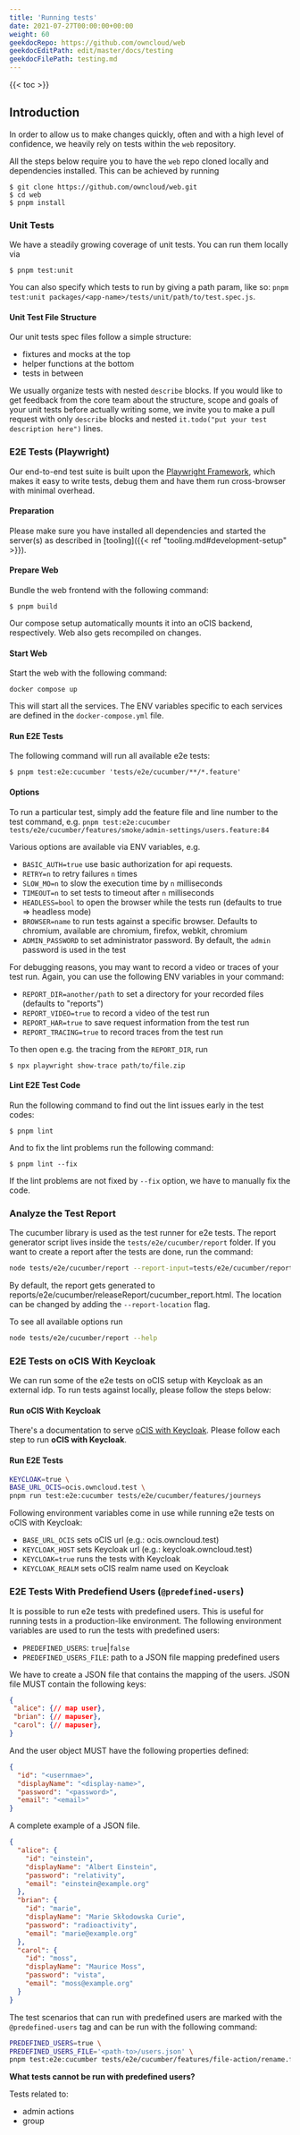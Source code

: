 ```yaml
---
title: 'Running tests'
date: 2021-07-27T00:00:00+00:00
weight: 60
geekdocRepo: https://github.com/owncloud/web
geekdocEditPath: edit/master/docs/testing
geekdocFilePath: testing.md
---
```


{{< toc >}}

## Introduction

In order to allow us to make changes quickly, often and with a high level of confidence, we heavily rely on tests within the `web` repository.

All the steps below require you to have the `web` repo cloned locally and dependencies installed.
This can be achieved by running

```shell
$ git clone https://github.com/owncloud/web.git
$ cd web
$ pnpm install
```

### Unit Tests

We have a steadily growing coverage of unit tests. You can run them locally via

```shell
$ pnpm test:unit
```

You can also specify which tests to run by giving a path param, like so: `pnpm test:unit packages/<app-name>/tests/unit/path/to/test.spec.js`.

#### Unit Test File Structure

Our unit tests spec files follow a simple structure:

- fixtures and mocks at the top
- helper functions at the bottom
- tests in between

We usually organize tests with nested `describe` blocks. If you would like to get feedback from the core team about
the structure, scope and goals of your unit tests before actually writing some, we invite you to make a pull request
with only `describe` blocks and nested `it.todo("put your test description here")` lines.

### E2E Tests (Playwright)

Our end-to-end test suite is built upon the [Playwright Framework](https://github.com/microsoft/playwright),
which makes it easy to write tests, debug them and have them run cross-browser with minimal overhead.

#### Preparation

Please make sure you have installed all dependencies and started the server(s) as described in [tooling]({{< ref "tooling.md#development-setup" >}}).

#### Prepare Web

Bundle the web frontend with the following command:

```shell
$ pnpm build
```

Our compose setup automatically mounts it into an oCIS backend, respectively. Web also gets recompiled on changes.

#### Start Web

Start the web with the following command:

```shell
docker compose up
```

This will start all the services. The ENV variables specific to each services are defined in the `docker-compose.yml` file.

#### Run E2E Tests

The following command will run all available e2e tests:

```shell
$ pnpm test:e2e:cucumber 'tests/e2e/cucumber/**/*.feature'
```

#### Options

To run a particular test, simply add the feature file and line number to the test command, e.g. `pnpm test:e2e:cucumber tests/e2e/cucumber/features/smoke/admin-settings/users.feature:84`

Various options are available via ENV variables, e.g.

- `BASIC_AUTH=true` use basic authorization for api requests.
- `RETRY=n` to retry failures `n` times
- `SLOW_MO=n` to slow the execution time by `n` milliseconds
- `TIMEOUT=n` to set tests to timeout after `n` milliseconds
- `HEADLESS=bool` to open the browser while the tests run (defaults to true => headless mode)
- `BROWSER=name` to run tests against a specific browser. Defaults to chromium, available are chromium, firefox, webkit, chromium
- `ADMIN_PASSWORD` to set administrator password. By default, the `admin` password is used in the test

For debugging reasons, you may want to record a video or traces of your test run.
Again, you can use the following ENV variables in your command:

- `REPORT_DIR=another/path` to set a directory for your recorded files (defaults to "reports")
- `REPORT_VIDEO=true` to record a video of the test run
- `REPORT_HAR=true` to save request information from the test run
- `REPORT_TRACING=true` to record traces from the test run

To then open e.g. the tracing from the `REPORT_DIR`, run

```shell
$ npx playwright show-trace path/to/file.zip
```

#### Lint E2E Test Code

Run the following command to find out the lint issues early in the test codes:

```shell
$ pnpm lint
```

And to fix the lint problems run the following command:

```shell
$ pnpm lint --fix
```

If the lint problems are not fixed by `--fix` option, we have to manually fix the code.

### Analyze the Test Report

The cucumber library is used as the test runner for e2e tests. The report generator script lives inside the `tests/e2e/cucumber/report` folder. If you want to create a report after the tests are done, run the command:

```bash
node tests/e2e/cucumber/report --report-input=tests/e2e/cucumber/report/report.json
```

By default, the report gets generated to reports/e2e/cucumber/releaseReport/cucumber_report.html.
The location can be changed by adding the `--report-location` flag.

To see all available options run

```bash
node tests/e2e/cucumber/report --help
```

### E2E Tests on oCIS With Keycloak

We can run some of the e2e tests on oCIS setup with Keycloak as an external idp. To run tests against locally, please follow the steps below:

#### Run oCIS With Keycloak

There's a documentation to serve [oCIS with Keycloak](https://owncloud.dev/ocis/deployment/ocis_keycloak/). Please follow each step to run **oCIS with Keycloak**.

#### Run E2E Tests

```bash
KEYCLOAK=true \
BASE_URL_OCIS=ocis.owncloud.test \
pnpm run test:e2e:cucumber tests/e2e/cucumber/features/journeys
```

Following environment variables come in use while running e2e tests on oCIS with Keycloak:

- `BASE_URL_OCIS` sets oCIS url (e.g.: ocis.owncloud.test)
- `KEYCLOAK_HOST` sets Keycloak url (e.g.: keycloak.owncloud.test)
- `KEYCLOAK=true` runs the tests with Keycloak
- `KEYCLOAK_REALM` sets oCIS realm name used on Keycloak

### E2E Tests With Predefiend Users (`@predefined-users`)

It is possible to run e2e tests with predefined users. This is useful for running tests in a production-like environment.
The following environment variables are used to run the tests with predefined users:

- `PREDEFINED_USERS`: `true`|`false`
- `PREDEFINED_USERS_FILE`: path to a JSON file mapping predefined users

We have to create a JSON file that contains the mapping of the users. JSON file MUST contain the following keys:

```json
{
 "alice": {// map user},
 "brian": {// mapuser},
 "carol": {// mapuser},
}
```

And the user object MUST have the following properties defined:

```json
{
  "id": "<usernmae>",
  "displayName": "<display-name>",
  "password": "<password>",
  "email": "<email>"
}
```

A complete example of a JSON file.

```json
{
  "alice": {
    "id": "einstein",
    "displayName": "Albert Einstein",
    "password": "relativity",
    "email": "einstein@example.org"
  },
  "brian": {
    "id": "marie",
    "displayName": "Marie Skłodowska Curie",
    "password": "radioactivity",
    "email": "marie@example.org"
  },
  "carol": {
    "id": "moss",
    "displayName": "Maurice Moss",
    "password": "vista",
    "email": "moss@example.org"
  }
}
```

The test scenarios that can run with predefined users are marked with the `@predefined-users` tag and can be run with the following command:

```bash
PREDEFINED_USERS=true \
PREDEFINED_USERS_FILE='<path-to>/users.json' \
pnpm test:e2e:cucumber tests/e2e/cucumber/features/file-action/rename.feature --tags '@predefined-users'
```

**What tests cannot be run with predefined users?**

Tests related to:

- admin actions
- group
